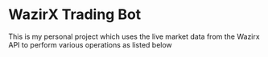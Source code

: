 # WazirX Trading Bot

This is my personal project which uses the live market data from the Wazirx API to perform various operations as listed below